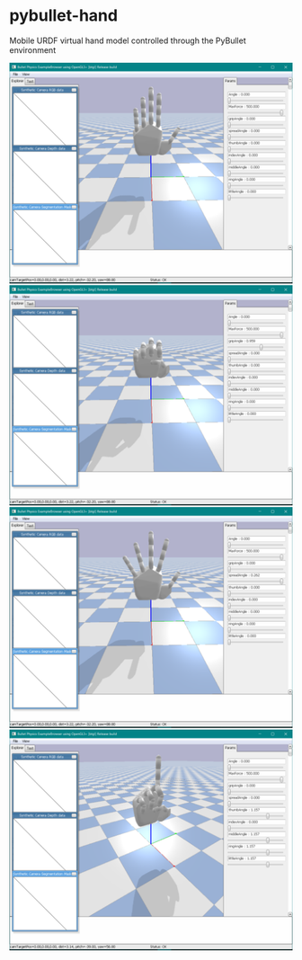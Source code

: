 # pybullet-hand
Mobile URDF virtual hand model controlled through the PyBullet environment

![alt text](https://github.com/ilariamarte/pybullet-hand/blob/main/images/pybullet%20urdf.PNG)
![alt text](https://github.com/ilariamarte/pybullet-hand/blob/main/images/pybullet%20urdf%20grip.PNG)
![alt text](https://github.com/ilariamarte/pybullet-hand/blob/main/images/pybullet%20urdf%20spread.PNG)
![alt text](https://github.com/ilariamarte/pybullet-hand/blob/main/images/pybullet%20urdf%20point.PNG)
